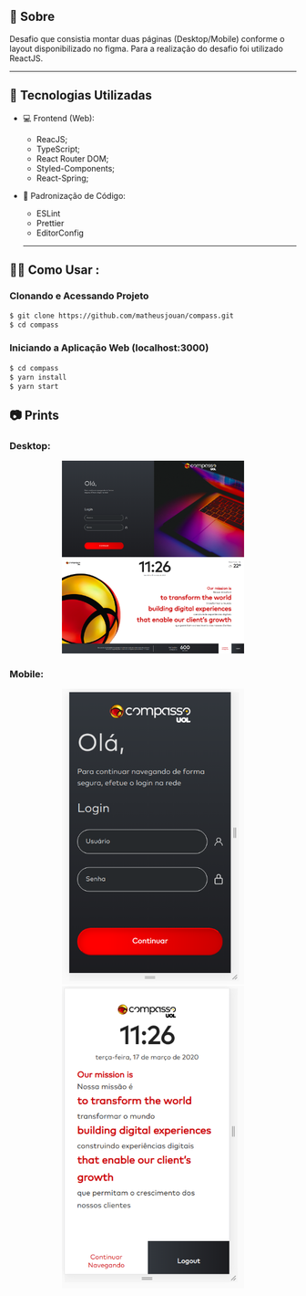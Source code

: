 ## 📔 Sobre

Desafio que consistia montar duas páginas (Desktop/Mobile) conforme o layout disponibilizado no figma. Para a realização do desafio foi utilizado ReactJS.

---

## :rocket: Tecnologias Utilizadas

  
- 💻 Frontend (Web):
  - ReacJS;
  - TypeScript;
  - React Router DOM;
  - Styled-Components;
  - React-Spring;

- 📔 Padronização de Código:
  - ESLint
  - Prettier
  - EditorConfig
  
  ---
  
## 👨‍💻️ Como Usar  :

    
### Clonando e Acessando Projeto
```shell
$ git clone https://github.com/matheusjouan/compass.git
$ cd compass
```

### Iniciando a Aplicação Web (localhost:3000)
```shell
$ cd compass
$ yarn install
$ yarn start
```


## :camera: Prints

### Desktop:

<div align="center">
<img src="https://github.com/matheusjouan/compass/blob/master/SignIn-Desktop.png" width="320px"/>
 <img src="https://github.com/matheusjouan/compass/blob/master/Dashboard-Desktop.png" width="320px"/>
</div>

### Mobile:
<div align="center">
<img src="https://github.com/matheusjouan/compass/blob/master/SignIn-Mobile.png" width="320px"/>
 <img src="https://github.com/matheusjouan/compass/blob/master/Dashboard-Mobile.png" width="320px"/>
</div>

